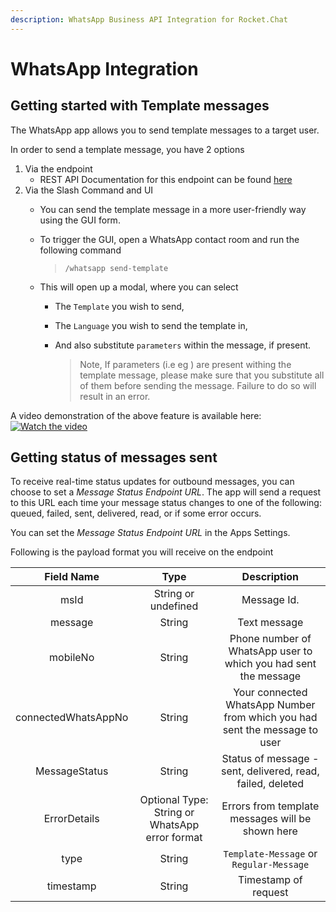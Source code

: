 ```yaml
---
description: WhatsApp Business API Integration for Rocket.Chat
---
```


# WhatsApp Integration

## Getting started with Template messages

The WhatsApp app allows you to send template messages to a target user.

In order to send a template message, you have 2 options

1. Via the endpoint
   * REST API Documentation for this endpoint can be found [here](https://github.com/RocketChat/Apps.WhatsApp/blob/main/docs/TemplateMessage.md)
2. Via the Slash Command and UI
   * You can send the template message in a more user-friendly way using the GUI form.
   * To trigger the GUI, open a WhatsApp contact room and run the following command

     > `/whatsapp send-template`

   * This will open up a modal, where you can select
     * The `Template` you wish to send,
     * The `Language` you wish to send the template in,
     * And also substitute `parameters` within the message, if present.

       > Note, If parameters \(i.e eg \) are present withing the template message, please make sure that you substitute all of them before sending the message. Failure to do so will result in an error.

A video demonstration of the above feature is available here: [![Watch the video](https://img.youtube.com/vi/TMNZ8HjGx-M/maxresdefault.jpg)](https://youtu.be/TMNZ8HjGx-M)

## Getting status of messages sent

To receive real-time status updates for outbound messages, you can choose to set a _Message Status Endpoint URL_. The app will send a request to this URL each time your message status changes to one of the following: queued, failed, sent, delivered, read, or if some error occurs.

You can set the _Message Status Endpoint URL_ in the Apps Settings.

Following is the payload format you will receive on the endpoint

| **Field Name** | **Type** | **Description** |
| :---: | :---: | :---: |
| msId | String or undefined | Message Id. |
| message | String | Text message |
| mobileNo | String | Phone number of WhatsApp user to which you had sent the message |
| connectedWhatsAppNo | String | Your connected WhatsApp Number from which you had sent the message to user |
| MessageStatus | String | Status of message - sent, delivered, read, failed, deleted |
| ErrorDetails | Optional   Type: String or WhatsApp error format | Errors from template messages will be shown here |
| type | String | `Template-Message` or `Regular-Message` |
| timestamp | String | Timestamp of request |

